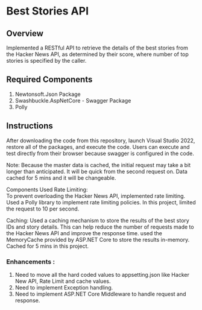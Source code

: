 # Best Stories API

## Overview

Implemented a RESTful API to retrieve the details of the best stories from the Hacker News API, as determined by their score, where number of top stories is specified by the caller.

## Required Components
1. Newtonsoft.Json Package
2. Swashbuckle.AspNetCore - Swagger Package
3. Polly

## Instructions
After downloading the code from this repository, launch Visual Studio 2022, restore all of the packages, and execute the code. Users can execute and test directly from their browser because swagger is configured in the code.

Note: Because the master data is cached, the initial request may take a bit longer than anticipated. It will be quick from the second request on. Data cached for 5 mins and it will be changeable. 

Components Used
Rate Limiting:   
  To prevent overloading the Hacker News API, implemented rate limiting. Used a Polly library to implement rate limiting policies. 
  In this project, limited the request to 10 per second.

Caching:
  Used a caching mechanism to store the results of the best story IDs and story details. This can help reduce the number of requests made to the Hacker News API and improve the response time. used the MemoryCache provided by ASP.NET Core to store the results in-memory. Cached for 5 mins in this project.


### Enhancements :
1. Need to move all the hard coded values to appsetting.json like Hacker New API, Rate Limit and cache values.
2. Need to implement Exception handling.
3. Need to implement ASP.NET Core Middleware to handle request and response.
   




